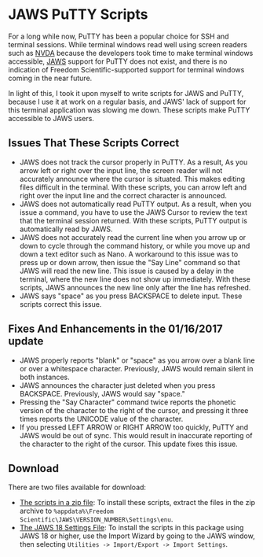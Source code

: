 # JAWS PuTTY Scripts
For a long while now, PuTTY has been a popular choice for SSH and terminal sessions. While terminal windows read well using screen readers such as [NVDA](http://www.nvaccess.org) because the developers took time to make terminal windows accessible, [JAWS](http://www.freedomscientific.com) support for PuTTY does not exist, and there is no indication of Freedom Scientific-supported support for terminal windows coming in the near future.

In light of this, I took it upon myself to write scripts for JAWS and PuTTY, because I use it at work on a regular basis, and JAWS' lack of support for this terminal application was slowing me down. These scripts make PuTTY accessible to JAWS users.

## Issues That These Scripts Correct
- JAWS does not track the cursor properly in PuTTY. As a result, As you arrow left or right over the input line, the screen reader will not accurately announce where the cursor is situated. This makes editing files difficult in the terminal. With these scripts, you can arrow left and right over the input line and the correct character is announced.
- JAWS does not automatically read PuTTY output. As a result, when you issue a command, you have to use the JAWS Cursor to review the text that the terminal session returned. With these scripts, PuTTY output is automatically read by JAWS.
- JAWS does not accurately read the current line when you arrow up or down to cycle through the command history, or while you move up and down a text editor such as Nano. A workaround to this issue was to press up or down arrow, then issue the "Say Line" command so that JAWS will read the new line. This issue is caused by a delay in the terminal, where the new line does not show up immediately. With these scripts, JAWS announces the new line only after the line has refreshed.
- JAWS says "space" as you press BACKSPACE to delete input. These scripts correct this issue.

## Fixes And Enhancements in the 01/16/2017 update
- JAWS properly reports "blank" or "space" as you arrow over a blank line or over a whitespace character. Previously, JAWS would remain silent in both instances.
- JAWS announces the character just deleted when you press BACKSPACE. Previously, JAWS would say "space."
- Pressing the "Say Character" command twice reports the phonetic version of the character to the right of the cursor, and pressing it three times reports the UNICODE value of the character.
- If you pressed LEFT ARROW or RIGHT ARROW too quickly, PuTTY and JAWS would be out of sync. This would result in inaccurate reporting of the character to the right of the cursor. This update fixes this issue.

## Download
There are two files available for download:
- [The scripts in a zip file](putty.zip): To install these scripts, extract the files in the zip archive to `%appdata%\Freedom Scientific\JAWS\VERSION_NUMBER\Settings\enu`.
- [The JAWS 18 Settings File](PuTTY.sbak): To install the scripts in this package using JAWS 18 or higher, use the Import Wizard by going to the JAWS window, then selecting `Utilities -> Import/Export -> Import Settings`.

